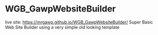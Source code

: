 # WGB_GawpWebsiteBuilder
live site: https://mrgawp.github.io/WGB_GawpWebsiteBuilder/
Super Basic Web Site Builder using a very simple old looking template

